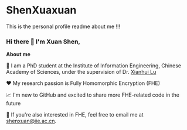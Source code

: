 # ShenXuaxuan
This is the personal profile readme about me !!!

### Hi there 👋 I'm Xuan Shen,

**About me**
 
 💼 I am a PhD student at the Institute of Information Engineering, Chinese Academy of Sciences, under the supervision of Dr. [Xianhui Lu](https://dblp.org/pid/40/7264.html)

 ❤️ My research passion is Fully Homomorphic Encryption (FHE)

 📈 I'm new to GitHub and excited to share more FHE-related code in the future

 💬 If you're also interested in FHE, feel free to email me at shenxuan@iie.ac.cn.
